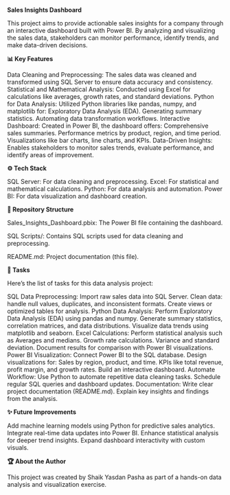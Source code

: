 **Sales Insights Dashboard**

This project aims to provide actionable sales insights for a company through an interactive dashboard built with Power BI. By analyzing and visualizing the sales data, stakeholders can monitor performance, identify trends, and make data-driven decisions.

**📊 Key Features**

Data Cleaning and Preprocessing: The sales data was cleaned and transformed using SQL Server to ensure data accuracy and consistency.
Statistical and Mathematical Analysis: Conducted using Excel for calculations like averages, growth rates, and standard deviations.
Python for Data Analysis: Utilized Python libraries like pandas, numpy, and matplotlib for:
Exploratory Data Analysis (EDA).
Generating summary statistics.
Automating data transformation workflows.
Interactive Dashboard: Created in Power BI, the dashboard offers:
Comprehensive sales summaries.
Performance metrics by product, region, and time period.
Visualizations like bar charts, line charts, and KPIs.
Data-Driven Insights: Enables stakeholders to monitor sales trends, evaluate performance, and identify areas of improvement.

**⚙️ Tech Stack**

SQL Server: For data cleaning and preprocessing.
Excel: For statistical and mathematical calculations.
Python: For data analysis and automation.
Power BI: For data visualization and dashboard creation.


**📁 Repository Structure**

Sales_Insights_Dashboard.pbix: The Power BI file containing the dashboard.

SQL Scripts/: Contains SQL scripts used for data cleaning and preprocessing.

README.md: Project documentation (this file).


**📝 Tasks**

Here’s the list of tasks for this data analysis project:

SQL Data Preprocessing:
Import raw sales data into SQL Server.
Clean data: handle null values, duplicates, and inconsistent formats. Create views or optimized tables for analysis.
Python Data Analysis: Perform Exploratory Data Analysis (EDA) using pandas and numpy. Generate summary statistics, correlation matrices, and data distributions. Visualize data trends using matplotlib and seaborn.
Excel Calculations:
Perform statistical analysis such as Averages and medians. Growth rate calculations. Variance and standard deviation. Document results for comparison with Power BI visualizations.
Power BI Visualization: Connect Power BI to the SQL database.
Design visualizations for: Sales by region, product, and time.
KPIs like total revenue, profit margin, and growth rates.
Build an interactive dashboard.
Automate Workflow: Use Python to automate repetitive data cleaning tasks.
Schedule regular SQL queries and dashboard updates.
Documentation: Write clear project documentation (README.md).
Explain key insights and findings from the analysis.

**✨ Future Improvements**

Add machine learning models using Python for predictive sales analytics.
Integrate real-time data updates into Power BI.
Enhance statistical analysis for deeper trend insights.
Expand dashboard interactivity with custom visuals.

**🏆 About the Author**


This project was created by Shaik Yasdan Pasha as part of a hands-on data analysis and visualization exercise.
